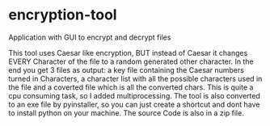 # encryption-tool
Application with GUI to encrypt and decrypt files


This tool uses Caesar like encryption, BUT instead of Caesar it changes EVERY Character of the file to a random generated other character. In the end you get 3 files as output: a key file containing the Caesar numbers turned in Characters, a character list with all the possible characters used in the file and a coverted file which is all the converted chars. This is quite a cpu consuming task, so I added multiprocessing. The tool is also converted to an exe file by pyinstaller, so you can just create a shortcut and dont have to install python on your machine. The source Code is also in a zip file.
